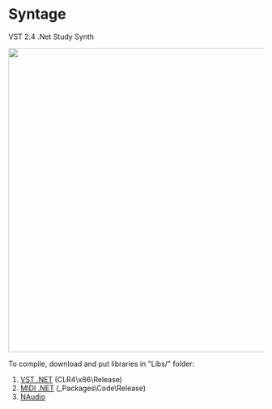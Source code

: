 # Syntage
VST 2.4 .Net Study Synth

<img src="https://cloud.githubusercontent.com/assets/2791094/18257675/29fbf25c-73d0-11e6-838b-880018b77c16.png" width="600">

To compile, download and put libraries in "Libs/" folder:

1. [VST .NET](https://vstnet.codeplex.com/downloads/get/910521) (CLR4\x86\Release)
2. [MIDI .NET](https://midinet.codeplex.com/downloads/get/664848) (_Packages\Code\Release)
3. [NAudio](https://naudio.codeplex.com/downloads/get/1436305)
